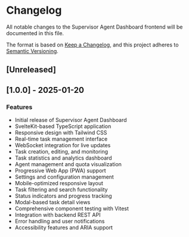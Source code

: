 # Changelog

All notable changes to the Supervisor Agent Dashboard frontend will be documented in this file.

The format is based on [Keep a Changelog](https://keepachangelog.com/en/1.0.0/),
and this project adheres to [Semantic Versioning](https://semver.org/spec/v2.0.0.html).

## [Unreleased]

## [1.0.0] - 2025-01-20

### Features

- Initial release of Supervisor Agent Dashboard
- SvelteKit-based TypeScript application
- Responsive design with Tailwind CSS
- Real-time task management interface
- WebSocket integration for live updates
- Task creation, editing, and monitoring
- Task statistics and analytics dashboard
- Agent management and quota visualization
- Progressive Web App (PWA) support
- Settings and configuration management
- Mobile-optimized responsive layout
- Task filtering and search functionality
- Status indicators and progress tracking
- Modal-based task detail views
- Comprehensive component testing with Vitest
- Integration with backend REST API
- Error handling and user notifications
- Accessibility features and ARIA support
